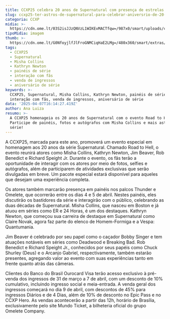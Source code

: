 ```yaml
---
title: CCXP25 celebra 20 anos de Supernatural com presença de estrelas da série
slug: ccxp25-ter-astros-de-supernatural-para-celebrar-aniversrio-de-20-anos-da-srie
categoria: CCXP
midia: >-
  https://cdn.ome.lt/03S2isJJzQNVzL1WIKEvMACTfqw=/987x0/smart/uploads/conteudo/fotos/Design_sem_nome_1_JdUOhDr.jpg
tipoMidia: imagem
thumb: >-
  https://cdn.ome.lt/G0NfoyjlfJlFroGNMCiqHaE2LMg=/480x360/smart/extras/conteudos/Design_sem_nome_1_GPyD6pj.jpg
tags:
  - CCXP25
  - Supernatural
  - Misha Collins
  - Kathryn Newton
  - painéis de série
  - interação com fãs
  - venda de ingressos
  - aniversário de série
keywords: >-
  CCXP25, Supernatural, Misha Collins, Kathryn Newton, painéis de série,
  interação com fãs, venda de ingressos, aniversário de série
data: '2025-04-07T16:14:27.419Z'
author: Ana Luiza
resumo: >-
  A CCXP25 homenageia os 20 anos de Supernatural com o evento Road to Hell.
  Participe de painéis, fotos e autógrafos com Misha Collins e mais astros da
  série!
---
```


A CCXP25, marcada para este ano, promoverá um evento especial em homenagem aos 20 anos da série Supernatural. Chamado Road to Hell, o evento reunirá atores como Misha Collins, Kathryn Newton, Jim Beaver, Rob Benedict e Richard Speight Jr. Durante o evento, os fãs terão a oportunidade de interagir com os atores por meio de fotos, selfies e autógrafos, além de participarem de atividades exclusivas que serão divulgadas em breve. Um pacote especial estará disponível para aqueles que desejam uma experiência completa.

Os atores também marcarão presença em painéis nos palcos Thunder e Omelete, que ocorrerão entre os dias 4 e 5 de abril. Nestes painéis, eles discutirão os bastidores da série e interagirão com o público, celebrando as duas décadas de Supernatural. Misha Collins, que nasceu em Boston e já atuou em séries como ER e 24 Horas, é um dos destaques. Kathryn Newton, que começou sua carreira de destaque em Supernatural como Claire Novak, agora faz parte do elenco de Homem-Formiga e a Vespa: Quantumania.

Jim Beaver é celebrado por seu papel como o caçador Bobby Singer e tem atuações notáveis em séries como Deadwood e Breaking Bad. Rob Benedict e Richard Speight Jr., conhecidos por seus papéis como Chuck Shurley (Deus) e o Arcanjo Gabriel, respectivamente, também estarão presentes, agregando valor ao evento com suas experiências tanto em frente quanto atrás das câmeras.

Clientes do Banco do Brasil Ourocard Visa terão acesso exclusivo à pré-venda dos ingressos de 31 de março a 7 de abril, com um desconto de 10% cumulativo, incluindo ingresso social e meia-entrada. A venda geral dos ingressos começará no dia 9 de abril, com descontos de 45% para ingressos Diários e de 4 Dias, além de 10% de desconto no Epic Pass e no CCXP Hero. As vendas acontecerão a partir das 12h, horário de Brasília, exclusivamente pelo site Mundo Ticket, a bilheteria oficial do grupo Omelete Company.
